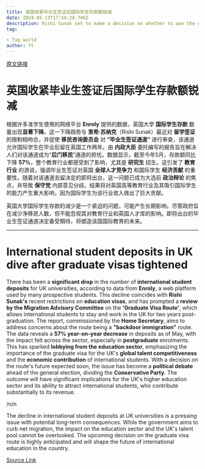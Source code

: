 ```yaml
---
title: 英国收紧毕业生签证后国际学生存款额锐减
date: 2024-05-13T17:54:24.746Z
description: Rishi Sunak set to make a decision on whether to axe the graduate route altogether as early as this week
tag: 

- Tag world
author: ft
---
```


[原文链接](https://ft.com/content/5af0fe25-8c5c-46c3-9d9f-883b25a7f8b6)

# 英国收紧毕业生签证后国际学生存款额锐减 

根据许多准学生使用的网络平台 **Enroly** 提供的数据，英国大学 **国际学生存款** 数量出现**显著下降**。这一下降趋势与 **里希·苏纳克**（Rishi Sunak）最近对 **留学签证** 的限制相吻合，并促使 **移民咨询委员会** 对 **“毕业生签证通道”** 进行审查，该通道允许国际学生在毕业后留在英国工作两年。由 **内政大臣** 委托编写的报告旨在解决人们对该通道成为“**后门移民**”通道的担忧。数据显示，截至今年5月，存款额同比下降 **57%**，整个教育行业都感受到了影响，尤其是 **研究生** 招生。这引发了 **教育行业** 的游说，强调毕业生签证对英国 **全球人才竞争力** 和国际学生 **经济贡献** 的重要性。随着对该通道去留决定的即将出台，这一问题已成为大选前 **政治辩论** 的焦点，并导致 **保守党** 内部意见分歧。结果将对英国高等教育行业及其吸引国际学生的能力产生重大影响，因为国际学生为该行业收入做出了巨大贡献。 

英国大学国际学生存款的减少是一个紧迫的问题，可能产生长期影响。尽管政府旨在减少净移民人数，但不能忽视其对教育行业和英国人才库的影响。即将出台的毕业生签证通道决定备受期待，将塑造该国国际教育的未来。

---

# International student deposits in UK dive after graduate visas tightened 

There has been a **significant drop** in the number of **international student deposits** for UK universities, according to data from **Enroly**, a web platform used by many prospective students. This decline coincides with **Rishi Sunak's** recent restrictions on **education visas**, and has prompted a **review by the Migration Advisory Committee** on the **'Graduate Visa Route'**, which allows international students to stay and work in the UK for two years post-graduation. The report, commissioned by the **Home Secretary**, aims to address concerns about the route being a **"backdoor immigration"** route. The data reveals a **57% year-on-year decrease** in deposits as of May, with the impact felt across the sector, especially in **postgraduate** enrolments. This has sparked **lobbying from the education sector**, emphasizing the importance of the graduate visa for the UK's **global talent competitiveness** and the **economic contribution** of international students. With a decision on the route's future expected soon, the issue has become a **political debate** ahead of the general election, dividing the **Conservative Party**. The outcome will have significant implications for the UK's higher education sector and its ability to attract international students, who contribute substantially to its revenue. 

/n/n

The decline in international student deposits at UK universities is a pressing issue with potential long-term consequences. While the government aims to curb net migration, the impact on the education sector and the UK's talent pool cannot be overlooked. The upcoming decision on the graduate visa route is highly anticipated and will shape the future of international education in the country.

[Source Link](https://ft.com/content/5af0fe25-8c5c-46c3-9d9f-883b25a7f8b6)

